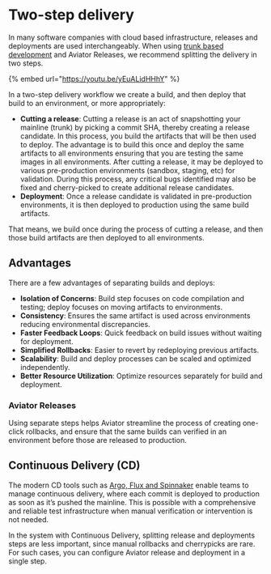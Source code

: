 # Two-step delivery

In many software companies with cloud based infrastructure, releases and deployments are used interchangeably. When using [trunk based development](https://trunkbaseddevelopment.com/) and Aviator Releases, we recommend splitting the delivery in two steps.

{% embed url="https://youtu.be/yEuALidHHhY" %}

In a two-step delivery workflow we create a build, and then deploy that build to an environment, or more appropriately:

* **Cutting a release**: Cutting a release is an act of snapshotting your mainline (trunk) by picking a commit SHA, thereby creating a release candidate. In this process, you build the artifacts that will be then used to deploy. The advantage is to build this once and deploy the same artifacts to all environments ensuring that you are testing the same images in all environments. After cutting a release, it may be deployed to various pre-production environments (sandbox, staging, etc) for validation. During this process, any critical bugs identified may also be fixed and cherry-picked to create additional release candidates.
* **Deployment**: Once a release candidate is validated in pre-production environments, it is then deployed to production using the same build artifacts.

That means, we build once during the process of cutting a release, and then those build artifacts are then deployed to all environments.

## Advantages

There are a few advantages of separating builds and deploys:

* **Isolation of Concerns**: Build step focuses on code compilation and testing; deploy focuses on moving artifacts to environments.
* **Consistency**: Ensures the same artifact is used across environments reducing environmental discrepancies.
* **Faster Feedback Loops**: Quick feedback on build issues without waiting for deployment.
* **Simplified Rollbacks**: Easier to revert by redeploying previous artifacts.
* **Scalability**: Build and deploy processes can be scaled and optimized independently.
* **Better Resource Utilization**: Optimize resources separately for build and deployment.

### Aviator Releases

Using separate steps helps Aviator streamline the process of creating one-click rollbacks, and ensure that the same builds can verified in an environment before those are released to production.

## Continuous Delivery (CD)

The modern CD tools such as [Argo, Flux and Spinnaker](https://www.aviator.co/blog/comparing-flux-cd-argo-cd-and-spinnaker/) enable teams to manage continuous delivery, where each commit is deployed to production as soon as it’s pushed the mainline. This is possible with a comprehensive and reliable test infrastructure when manual verification or intervention is not needed.

In the system with Continuous Delivery, splitting release and deployments steps are less important, since manual rollbacks and cherrypicks are rare. For such cases, you can configure Aviator release and deployment in a single step.
